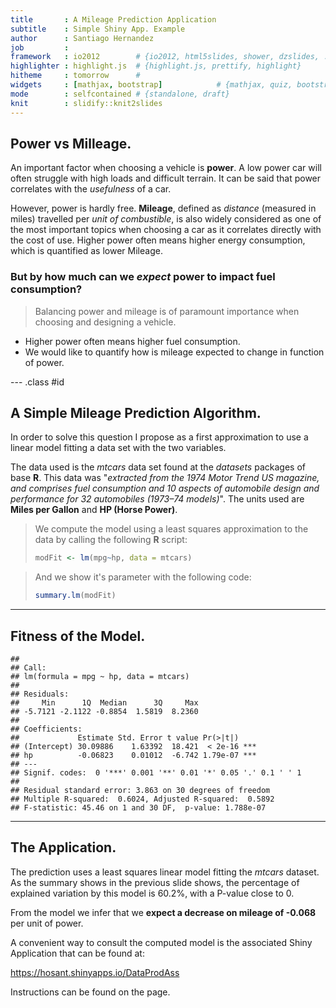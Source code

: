 ```yaml
---
title       : A Mileage Prediction Application
subtitle    : Simple Shiny App. Example
author      : Santiago Hernandez
job         : 
framework   : io2012        # {io2012, html5slides, shower, dzslides, ...}
highlighter : highlight.js  # {highlight.js, prettify, highlight}
hitheme     : tomorrow      # 
widgets     : [mathjax, bootstrap]            # {mathjax, quiz, bootstrap}
mode        : selfcontained # {standalone, draft}
knit        : slidify::knit2slides
---
```


## Power vs Milleage.  
  
An important factor when choosing a vehicle is **power**. A low power car will often struggle
with high loads and difficult terrain. It can be said that power correlates with the *usefulness*
of a car.  

However, power is hardly free. **Mileage**, defined as *distance* (measured in miles) travelled per *unit of combustible*, 
is also widely considered as one of the most important topics when choosing a car as it 
correlates directly with the cost of use. Higher power often means higher energy consumption, 
which is quantified as lower Mileage.  

### But by how much can we *expect* power to impact fuel consumption?  
  
> Balancing power and mileage is of paramount importance when choosing and designing a vehicle.
* Higher power often means higher fuel consumption.
* We would like to quantify how is mileage expected to change in function of power.

--- .class #id 

## A Simple Mileage Prediction Algorithm.

In order to solve this question I propose as a first approximation to use a linear model fitting
a data set with the two variables.  

The data used is the *mtcars* data set found at the *datasets* packages of base
**R**. This data was "*extracted from the 1974 Motor Trend US magazine, and comprises fuel 
consumption and 10 aspects of automobile design and performance for 32 automobiles (1973–74 models)*".
The units used are **Miles per Gallon** and **HP (Horse Power)**.  

> We compute the model using a least squares approximation to the data by calling the following **R** script:
> 
> ```r
> modFit <- lm(mpg~hp, data = mtcars)
> ```

> And we show it's parameter with the following code:
> 
> ```r
> summary.lm(modFit)
> ```

---

## Fitness of the Model.




```
## 
## Call:
## lm(formula = mpg ~ hp, data = mtcars)
## 
## Residuals:
##     Min      1Q  Median      3Q     Max 
## -5.7121 -2.1122 -0.8854  1.5819  8.2360 
## 
## Coefficients:
##             Estimate Std. Error t value Pr(>|t|)    
## (Intercept) 30.09886    1.63392  18.421  < 2e-16 ***
## hp          -0.06823    0.01012  -6.742 1.79e-07 ***
## ---
## Signif. codes:  0 '***' 0.001 '**' 0.01 '*' 0.05 '.' 0.1 ' ' 1
## 
## Residual standard error: 3.863 on 30 degrees of freedom
## Multiple R-squared:  0.6024,	Adjusted R-squared:  0.5892 
## F-statistic: 45.46 on 1 and 30 DF,  p-value: 1.788e-07
```

---

## The Application.

The prediction uses a least squares linear model fitting the *mtcars* dataset. As the summary shows 
in the previous slide shows, the percentage of 
explained variation by this model is 60.2%, with a P-value close to 0.  

From the model we infer that we **expect a decrease on mileage of -0.068** per unit of power.

A convenient way to consult the computed model is the associated Shiny Application that can be found at: 
  
https://hosant.shinyapps.io/DataProdAss

Instructions can be found on the page.
